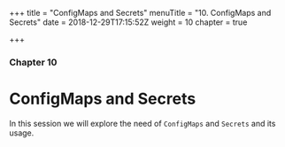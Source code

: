 +++
title = "ConfigMaps and Secrets"
menuTitle = "10. ConfigMaps and Secrets"
date = 2018-12-29T17:15:52Z
weight = 10
chapter = true

+++

### Chapter 10

# ConfigMaps and Secrets

In this session we will explore the need of `ConfigMaps` and `Secrets` and its usage.
